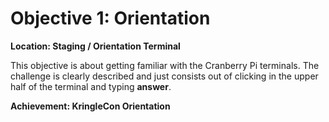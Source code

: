 
# Objective 1: Orientation
**Location: Staging / Orientation Terminal**  

This objective is about getting familiar with the Cranberry Pi terminals.
The challenge is clearly described and just consists out of clicking in the upper half of the terminal and typing **answer**.

**Achievement: KringleCon Orientation**
